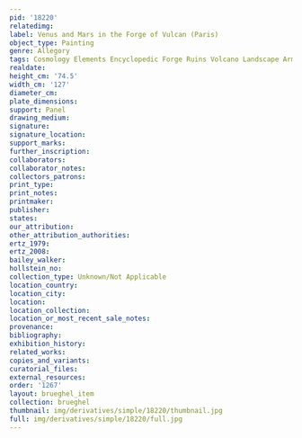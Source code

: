 ```yaml
---
pid: '18220'
relatedimg: 
label: Venus and Mars in the Forge of Vulcan (Paris)
object_type: Painting
genre: Allegory
tags: Cosmology Elements Encyclopedic Forge Ruins Volcano Landscape Armor
realdate: 
height_cm: '74.5'
width_cm: '127'
diameter_cm: 
plate_dimensions: 
support: Panel
drawing_medium: 
signature: 
signature_location: 
support_marks: 
further_inscription: 
collaborators: 
collaborator_notes: 
collectors_patrons: 
print_type: 
print_notes: 
printmaker: 
publisher: 
states: 
our_attribution: 
other_attribution_authorities: 
ertz_1979: 
ertz_2008: 
bailey_walker: 
hollstein_no: 
collection_type: Unknown/Not Applicable
location_country: 
location_city: 
location: 
location_collection: 
location_or_most_recent_sale_notes: 
provenance: 
bibliography: 
exhibition_history: 
related_works: 
copies_and_variants: 
curatorial_files: 
external_resources: 
order: '1267'
layout: brueghel_item
collection: brueghel
thumbnail: img/derivatives/simple/18220/thumbnail.jpg
full: img/derivatives/simple/18220/full.jpg
---
```

